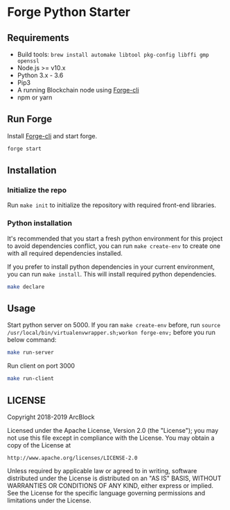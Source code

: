 # Forge Python Starter

## Requirements

- Build tools: `brew install automake libtool pkg-config libffi gmp openssl`
- Node.js >= v10.x
- Python 3.x - 3.6
- Pip3
- A running Blockchain node using [Forge-cli](https://docs.arcblock.io/forge/latest/tools/forge_cli.html)
- npm or yarn

## Run Forge

Install [Forge-cli](https://docs.arcblock.io/forge/latest/tools/forge_cli.html) and start forge.

``` bash
forge start
```

## Installation

### Initialize the repo

Run `make init` to initialize the repository with required front-end libraries.

### Python installation

It's recommended that you start a fresh python environment for this project to avoid dependencies conflict, you can run `make create-env` to create one with all required dependencies installed.

If you prefer to install python dependencies in your current environment, you can run `make install`. This will install required python dependencies.

```bash
make declare
```

## Usage

Start python server on 5000. If you ran `make create-env` before, run `source /usr/local/bin/virtualenvwrapper.sh;workon forge-env;` before you run below command:

```bash
make run-server
```

Run client on port 3000

```bash
make run-client
```

## LICENSE

Copyright 2018-2019 ArcBlock

Licensed under the Apache License, Version 2.0 (the "License");
you may not use this file except in compliance with the License.
You may obtain a copy of the License at

    http://www.apache.org/licenses/LICENSE-2.0

Unless required by applicable law or agreed to in writing, software
distributed under the License is distributed on an "AS IS" BASIS,
WITHOUT WARRANTIES OR CONDITIONS OF ANY KIND, either express or implied.
See the License for the specific language governing permissions and
limitations under the License.
